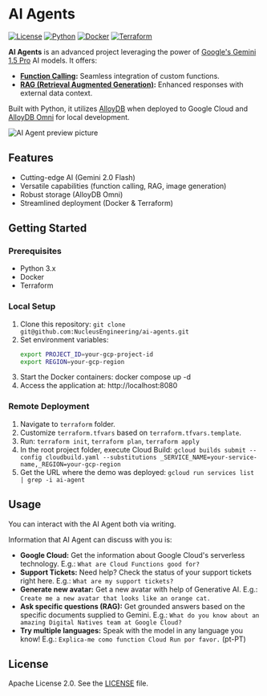 
# AI Agents

[![License](https://img.shields.io/badge/License-Apache%202.0-blue.svg)](https://opensource.org/licenses/Apache-2.0)
[![Python](https://img.shields.io/badge/python-3.x-blue.svg)](https://www.python.org/)
[![Docker](https://img.shields.io/badge/docker-%230db7ed.svg)](https://www.docker.com/)
[![Terraform](https://img.shields.io/badge/terraform-%235835CC.svg)](https://www.terraform.io/)

**AI Agents** is an advanced project leveraging the power of [Google's Gemini 1.5 Pro](https://developers.googleblog.com/en/gemini-15-pro-and-15-flash-now-available/) AI models. It offers:

* **[Function Calling](https://ai.google.dev/gemini-api/docs/function-calling):** Seamless integration of custom functions.
* **[RAG (Retrieval Augmented Generation)](https://cloud.google.com/vertex-ai/generative-ai/docs/llamaindex-on-vertexai):** Enhanced responses with external data context.

Built with Python, it utilizes [AlloyDB](https://cloud.google.com/alloydb) when deployed to Google Cloud and [AlloyDB Omni](https://cloud.google.com/alloydb/omni) for local development.


![AI Agent preview picture](static/images/ai_agent_demo.png "AI Agent preview picture")

## Features

* Cutting-edge AI (Gemini 2.0 Flash)
* Versatile capabilities (function calling, RAG, image generation)
* Robust storage (AlloyDB Omni)
* Streamlined deployment (Docker & Terraform)

## Getting Started

### Prerequisites

* Python 3.x
* Docker
* Terraform

### Local Setup

1. Clone this repository: `git clone git@github.com:NucleusEngineering/ai-agents.git`
2. Set environment variables:
   ```bash
   export PROJECT_ID=your-gcp-project-id
   export REGION=your-gcp-region
   ```
3. Start the Docker containers: docker compose up -d
4. Access the application at: http://localhost:8080   

### Remote Deployment

1. Navigate to `terraform` folder.
2. Customize `terraform.tfvars` based on `terraform.tfvars.template`.
3. Run: `terraform init`, `terraform plan`, `terraform apply`
4. In the root project folder, execute Cloud Build: `gcloud builds submit --config cloudbuild.yaml --substitutions _SERVICE_NAME=your-service-name,_REGION=your-gcp-region`
5. Get the URL where the demo was deployed: `gcloud run services list | grep -i ai-agent`

## Usage

You can interact with the AI Agent both via writing. 

Information that AI Agent can discuss with you is:

* **Google Cloud:**  Get the information about Google Cloud's serverless technology. E.g.: `What are Cloud Functions good for?`
* **Support Tickets:** Need help? Check the status of your support tickets right here. E.g.: `What are my support tickets?`
* **Generate new avatar:**  Get a new avatar with help of Generative AI. E.g.: `Create me a new avatar that looks like an orange cat.`
* **Ask specific questions (RAG):**  Get grounded answers based on the specific documents supplied to Gemini. E.g.: `What do you know about an amazing Digital Natives team at Google Cloud?`
* **Try multiple languages:**  Speak with the model in any language you know! E.g.: `Explica-me como function Cloud Run por favor.` (pt-PT)

## License

Apache License 2.0. See the [LICENSE](LICENSE) file.
